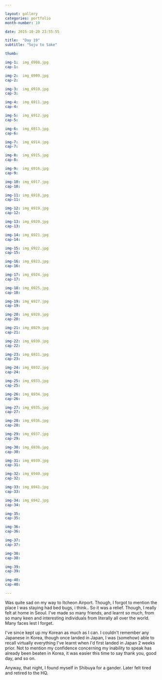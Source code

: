 ```yaml
---

layout: gallery
categories: portfolio
month-number: 10

date: 2015-10-20 23:55:55

title:  "Day 19"
subtitle: "Soju to Sake"

thumb:	

img-1:	img_6908.jpg
cap-1:	

img-2:	img_6909.jpg
cap-2:	

img-3:	img_6910.jpg
cap-3: 	

img-4:	img_6911.jpg
cap-4:	

img-5:	img_6912.jpg
cap-5:	

img-6:	img_6913.jpg
cap-6:	

img-7:	img_6914.jpg
cap-7:	

img-8:	img_6915.jpg
cap-8:	

img-9:	img_6916.jpg
cap-9:	

img-10:	img_6917.jpg
cap-10:	

img-11:	img_6918.jpg
cap-11:	

img-12:	img_6919.jpg
cap-12:	

img-13:	img_6920.jpg
cap-13:	

img-14:	img_6921.jpg
cap-14:	

img-15:	img_6922.jpg
cap-15:	

img-16:	img_6923.jpg
cap-16:	

img-17:	img_6924.jpg
cap-17:	

img-18:	img_6925.jpg
cap-18:	

img-19:	img_6927.jpg
cap-19:	

img-20:	img_6928.jpg
cap-20:	

img-21:	img_6929.jpg
cap-21:	

img-22:	img_6930.jpg
cap-22:	

img-23:	img_6931.jpg
cap-23:	

img-24:	img_6932.jpg
cap-24:	

img-25:	img_6933.jpg
cap-25:	

img-26:	img_6934.jpg
cap-26:	

img-27:	img_6935.jpg
cap-27:	

img-28:	img_6936.jpg
cap-28:	

img-29:	img_6937.jpg
cap-29:	

img-30:	img_6938.jpg
cap-30:	

img-31:	img_6939.jpg
cap-31:	

img-32:	img_6940.jpg
cap-32:	

img-33:	img_6941.jpg
cap-33:	

img-34:	img_6942.jpg
cap-34:	

img-35:	
cap-35:	

img-36:	
cap-36:	

img-37:	
cap-37:	

img-38:	
cap-38:	

img-39:	
cap-39:	

img-40:	
cap-40:	

---
```


Was quite sad on my way to Itcheon Airport. Though, I forgot to mention the place I was staying had bed bugs, i think.. So it was a relief. Though, I really felt at home in Seoul. I've made so many friends, and learnt so much, from so many keen and interesting individuals from literally all over the world. Many faces lest I forget. 

I've since kept up my Korean as much as I can. I couldn't remember any Japanese in Korea, though once landed in Japan, I was (somehow) able to recall virtually everything I've learnt when I'd first landed in Japan 2 weeks prior. Not to mention my confidence concerning my inability to speak has already been beaten in Korea, it was easier this time to say thank you, good day, and so on. 

Anyway, that night, I found myself in Shibuya for a gander. Later felt tired and retired to the HQ.
